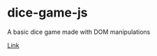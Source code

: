 # dice-game-js
A basic dice game made with DOM manipulations

[Link](https://front-end-concepts.github.io/dice-game/)
